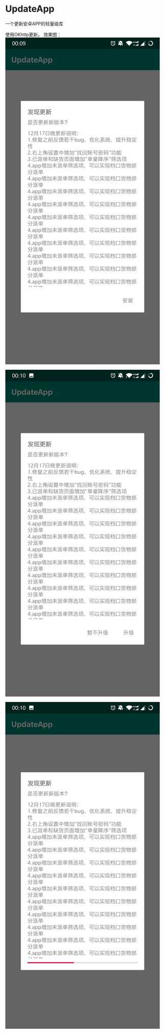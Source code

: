 # UpdateApp
一个更新安卓APP的轻量级库

使用OKhttp更新。
效果图：
![](https://github.com/lexluthors/UpdateApp/blob/master/updateapplibrary/src/main/res/drawable/Screenshot_20181227-000926.jpg)

![](https://github.com/lexluthors/UpdateApp/blob/master/updateapplibrary/src/main/res/drawable/Screenshot_20181227-001007.jpg)

![](https://github.com/lexluthors/UpdateApp/blob/master/updateapplibrary/src/main/res/drawable/Screenshot_20181227-001015.jpg)
